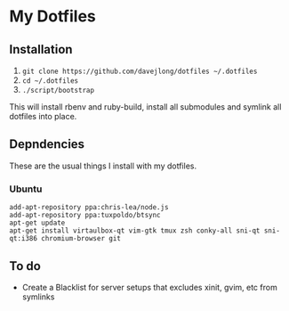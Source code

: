 # My Dotfiles
## Installation
1. `git clone https://github.com/davejlong/dotfiles ~/.dotfiles`
2. `cd ~/.dotfiles`
3. `./script/bootstrap`

This will install rbenv and ruby-build, install all submodules and symlink all dotfiles into place.

## Depndencies
These are the usual things I install with my dotfiles.

### Ubuntu

    add-apt-repository ppa:chris-lea/node.js
    add-apt-repository ppa:tuxpoldo/btsync
    apt-get update
    apt-get install virtaulbox-qt vim-gtk tmux zsh conky-all sni-qt sni-qt:i386 chromium-browser git

## To do

- Create a Blacklist for server setups that excludes xinit, gvim, etc from symlinks
